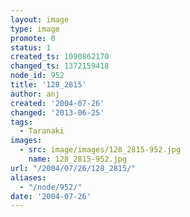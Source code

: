 ```yaml
---
layout: image
type: image
promote: 0
status: 1
created_ts: 1090862170
changed_ts: 1372159418
node_id: 952
title: '128_2815'
author: anj
created: '2004-07-26'
changed: '2013-06-25'
tags:
  - Taranaki
images:
  - src: image/images/128_2815-952.jpg
    name: 128_2815-952.jpg
url: "/2004/07/26/128_2815/"
aliases:
  - "/node/952/"
date: '2004-07-26'
---
```


